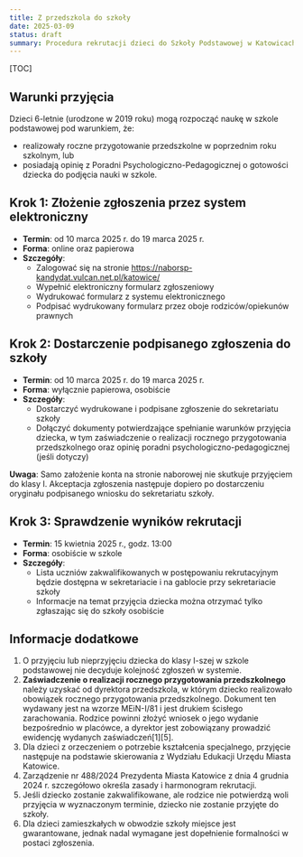 ```yaml
---
title: Z przedszkola do szkoły
date: 2025-03-09
status: draft
summary: Procedura rekrutacji dzieci do Szkoły Podstawowej w Katowicach na rok szkolny 2025/2026
---
```


[TOC]

## Warunki przyjęcia

Dzieci 6-letnie (urodzone w 2019 roku) mogą rozpocząć naukę w szkole podstawowej pod warunkiem, że:

- realizowały roczne przygotowanie przedszkolne w poprzednim roku szkolnym, lub
- posiadają opinię z Poradni Psychologiczno-Pedagogicznej o gotowości dziecka do podjęcia nauki w szkole.

## Krok 1: Złożenie zgłoszenia przez system elektroniczny

- **Termin**: od 10 marca 2025 r. do 19 marca 2025 r.
- **Forma**: online oraz papierowa
- **Szczegóły**:
    - Zalogować się na stronie https://naborsp-kandydat.vulcan.net.pl/katowice/
    - Wypełnić elektroniczny formularz zgłoszeniowy
    - Wydrukować formularz z systemu elektronicznego
    - Podpisać wydrukowany formularz przez oboje rodziców/opiekunów prawnych

## Krok 2: Dostarczenie podpisanego zgłoszenia do szkoły

- **Termin**: od 10 marca 2025 r. do 19 marca 2025 r.
- **Forma**: wyłącznie papierowa, osobiście
- **Szczegóły**:
    - Dostarczyć wydrukowane i podpisane zgłoszenie do sekretariatu szkoły
    - Dołączyć dokumenty potwierdzające spełnianie warunków przyjęcia dziecka, w tym zaświadczenie o realizacji rocznego przygotowania przedszkolnego oraz opinię poradni psychologiczno-pedagogicznej (jeśli dotyczy)

**Uwaga**: Samo założenie konta na stronie naborowej nie skutkuje przyjęciem do klasy I. Akceptacja zgłoszenia następuje dopiero po dostarczeniu oryginału podpisanego wniosku do sekretariatu szkoły.

## Krok 3: Sprawdzenie wyników rekrutacji

- **Termin**: 15 kwietnia 2025 r., godz. 13:00
- **Forma**: osobiście w szkole
- **Szczegóły**:
    - Lista uczniów zakwalifikowanych w postępowaniu rekrutacyjnym będzie dostępna w sekretariacie i na gablocie przy sekretariacie szkoły
    - Informacje na temat przyjęcia dziecka można otrzymać tylko zgłaszając się do szkoły osobiście

## Informacje dodatkowe

1. O przyjęciu lub nieprzyjęciu dziecka do klasy I-szej w szkole podstawowej nie decyduje kolejność zgłoszeń w systemie.
2. **Zaświadczenie o realizacji rocznego przygotowania przedszkolnego** należy uzyskać od dyrektora przedszkola, w którym dziecko realizowało obowiązek rocznego przygotowania przedszkolnego. Dokument ten wydawany jest na wzorze MEiN-I/81 i jest drukiem ścisłego zarachowania. Rodzice powinni złożyć wniosek o jego wydanie bezpośrednio w placówce, a dyrektor jest zobowiązany prowadzić ewidencję wydanych zaświadczeń[1][5].
3. Dla dzieci z orzeczeniem o potrzebie kształcenia specjalnego, przyjęcie następuje na podstawie skierowania z Wydziału Edukacji Urzędu Miasta Katowice.
4. Zarządzenie nr 488/2024 Prezydenta Miasta Katowice z dnia 4 grudnia 2024 r. szczegółowo określa zasady i harmonogram rekrutacji.
5. Jeśli dziecko zostanie zakwalifikowane, ale rodzice nie potwierdzą woli przyjęcia w wyznaczonym terminie, dziecko nie zostanie przyjęte do szkoły.
6. Dla dzieci zamieszkałych w obwodzie szkoły miejsce jest gwarantowane, jednak nadal wymagane jest dopełnienie formalności w postaci zgłoszenia.
